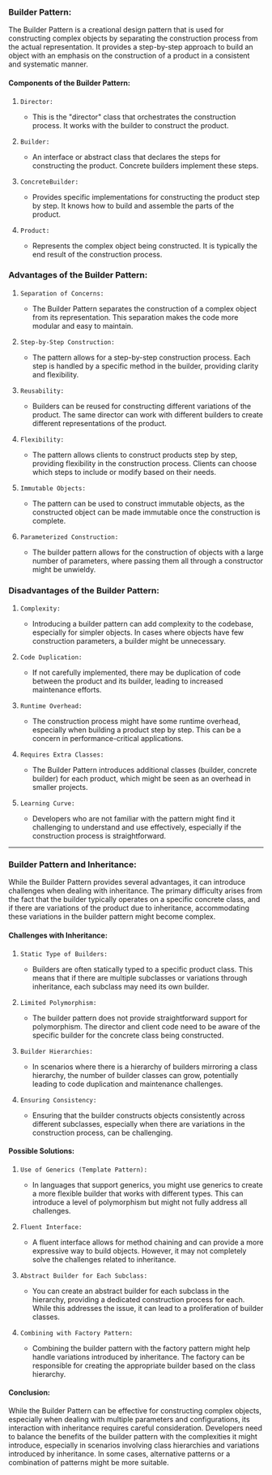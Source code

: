 ### Builder Pattern:

The Builder Pattern is a creational design pattern that is used for constructing complex objects by separating the construction process from the actual representation. It provides a step-by-step approach to build an object with an emphasis on the construction of a product in a consistent and systematic manner.

#### Components of the Builder Pattern:

1. `Director:`
    - This is the "director" class that orchestrates the construction process. It works with the builder to construct the product.

2. `Builder:`
    - An interface or abstract class that declares the steps for constructing the product. Concrete builders implement these steps.

3. `ConcreteBuilder:`
    - Provides specific implementations for constructing the product step by step. It knows how to build and assemble the parts of the product.

4. `Product:`
    - Represents the complex object being constructed. It is typically the end result of the construction process.

### Advantages of the Builder Pattern:

1. `Separation of Concerns:`
    - The Builder Pattern separates the construction of a complex object from its representation. This separation makes the code more modular and easy to maintain.

2. `Step-by-Step Construction:`
    - The pattern allows for a step-by-step construction process. Each step is handled by a specific method in the builder, providing clarity and flexibility.

3. `Reusability:`
    - Builders can be reused for constructing different variations of the product. The same director can work with different builders to create different representations of the product.

4. `Flexibility:`
    - The pattern allows clients to construct products step by step, providing flexibility in the construction process. Clients can choose which steps to include or modify based on their needs.

5. `Immutable Objects:`
    - The pattern can be used to construct immutable objects, as the constructed object can be made immutable once the construction is complete.

6. `Parameterized Construction:`
    - The builder pattern allows for the construction of objects with a large number of parameters, where passing them all through a constructor might be unwieldy.

### Disadvantages of the Builder Pattern:

1. `Complexity:`
    - Introducing a builder pattern can add complexity to the codebase, especially for simpler objects. In cases where objects have few construction parameters, a builder might be unnecessary.

2. `Code Duplication:`
    - If not carefully implemented, there may be duplication of code between the product and its builder, leading to increased maintenance efforts.

3. `Runtime Overhead:`
    - The construction process might have some runtime overhead, especially when building a product step by step. This can be a concern in performance-critical applications.

4. `Requires Extra Classes:`
    - The Builder Pattern introduces additional classes (builder, concrete builder) for each product, which might be seen as an overhead in smaller projects.

5. `Learning Curve:`
    - Developers who are not familiar with the pattern might find it challenging to understand and use effectively, especially if the construction process is straightforward.

---

### Builder Pattern and Inheritance:

While the Builder Pattern provides several advantages, it can introduce challenges when dealing with inheritance. The primary difficulty arises from the fact that the builder typically operates on a specific concrete class, and if there are variations of the product due to inheritance, accommodating these variations in the builder pattern might become complex.

#### Challenges with Inheritance:

1. `Static Type of Builders:`
    - Builders are often statically typed to a specific product class. This means that if there are multiple subclasses or variations through inheritance, each subclass may need its own builder.

2. `Limited Polymorphism:`
    - The builder pattern does not provide straightforward support for polymorphism. The director and client code need to be aware of the specific builder for the concrete class being constructed.

3. `Builder Hierarchies:`
    - In scenarios where there is a hierarchy of builders mirroring a class hierarchy, the number of builder classes can grow, potentially leading to code duplication and maintenance challenges.

4. `Ensuring Consistency:`
    - Ensuring that the builder constructs objects consistently across different subclasses, especially when there are variations in the construction process, can be challenging.

#### Possible Solutions:

1. `Use of Generics (Template Pattern):`
    - In languages that support generics, you might use generics to create a more flexible builder that works with different types. This can introduce a level of polymorphism but might not fully address all challenges.

2. `Fluent Interface:`
    - A fluent interface allows for method chaining and can provide a more expressive way to build objects. However, it may not completely solve the challenges related to inheritance.

3. `Abstract Builder for Each Subclass:`
    - You can create an abstract builder for each subclass in the hierarchy, providing a dedicated construction process for each. While this addresses the issue, it can lead to a proliferation of builder classes.

4. `Combining with Factory Pattern:`
    - Combining the builder pattern with the factory pattern might help handle variations introduced by inheritance. The factory can be responsible for creating the appropriate builder based on the class hierarchy.

#### Conclusion:

While the Builder Pattern can be effective for constructing complex objects, especially when dealing with multiple parameters and configurations, its interaction with inheritance requires careful consideration. Developers need to balance the benefits of the builder pattern with the complexities it might introduce, especially in scenarios involving class hierarchies and variations introduced by inheritance. In some cases, alternative patterns or a combination of patterns might be more suitable.